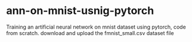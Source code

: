# ann-on-mnist-usnig-pytorch
Training an artificial neural network on mnist dataset using pytorch, code from scratch.
download and upload the fmnist_small.csv dataset file
